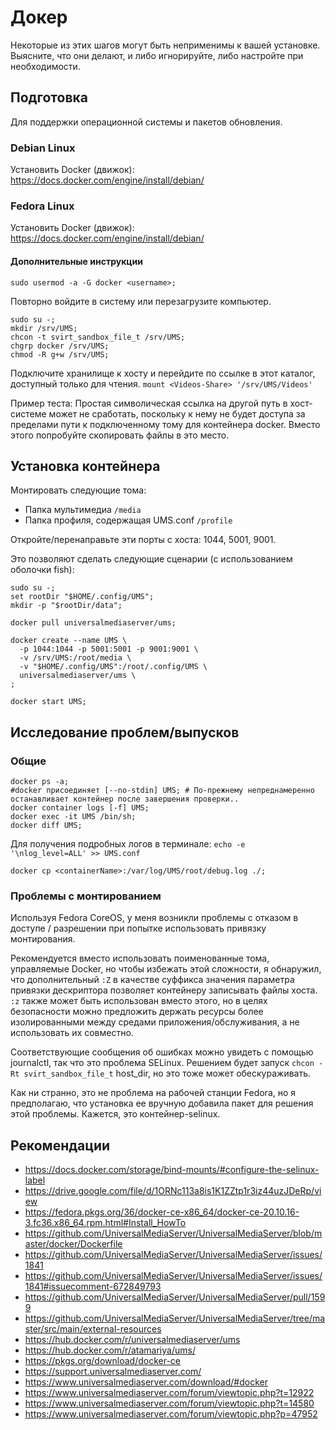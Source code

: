 # Докер

Некоторые из этих шагов могут быть неприменимы к вашей установке.  Выясните, что они делают, и либо игнорируйте, либо настройте при необходимости.

## Подготовка

Для поддержки операционной системы и пакетов обновления.

### Debian Linux

Установить Docker (движок): https://docs.docker.com/engine/install/debian/

### Fedora Linux

Установить Docker (движок): https://docs.docker.com/engine/install/debian/

#### Дополнительные инструкции

```
sudo usermod -a -G docker <username>;
```

Повторно войдите в систему или перезагрузите компьютер.

```
sudo su -;
mkdir /srv/UMS;
chcon -t svirt_sandbox_file_t /srv/UMS;
chgrp docker /srv/UMS;
chmod -R g+w /srv/UMS;
```

Подключите хранилище к хосту и перейдите по ссылке в этот каталог, доступный только для чтения. `mount <Videos-Share> '/srv/UMS/Videos'`

Пример теста: Простая символическая ссылка на другой путь в хост-системе может не сработать, поскольку к нему не будет доступа за пределами пути к подключенному тому для контейнера docker.  Вместо этого попробуйте скопировать файлы в это место.

## Установка контейнера

Монтировать следующие тома:
- Папка мультимедиа `/media`
- Папка профиля, содержащая UMS.conf `/profile`

Откройте/перенаправьте эти порты с хоста: 1044, 5001, 9001.

Это позволяют сделать следующие сценарии (с использованием оболочки fish):
```
sudo su -;
set rootDir "$HOME/.config/UMS";
mkdir -p "$rootDir/data";
​
docker pull universalmediaserver/ums;
​
docker create --name UMS \
  -p 1044:1044 -p 5001:5001 -p 9001:9001 \
  -v /srv/UMS:/root/media \
  -v "$HOME/.config/UMS":/root/.config/UMS \
  universalmediaserver/ums \
;
​
docker start UMS;
```

## Исследование проблем/выпусков

### Общие

```
docker ps -a;
#docker присоединяет [--no-stdin] UMS; # По-прежнему непреднамеренно останавливает контейнер после завершения проверки..
docker container logs [-f] UMS;
docker exec -it UMS /bin/sh;
docker diff UMS;
```

Для получения подробных логов в терминале: `echo -e '\nlog_level=ALL' >> UMS.conf`

```
docker cp <containerName>:/var/log/UMS/root/debug.log ./;
```

### Проблемы с монтированием

Используя Fedora CoreOS, у меня возникли проблемы с отказом в доступе / разрешении при попытке использовать привязку монтирования.

Рекомендуется вместо использовать поименованные тома, управляемые Docker, но чтобы избежать этой сложности, я обнаружил, что дополнительный `:Z` в качестве суффикса значения параметра привязки дескриптора позволяет контейнеру записывать файлы хоста. `:z` также может быть использован вместо этого, но в целях безопасности можно предложить держать ресурсы более изолированными между средами приложения/обслуживания, а не использовать их совместно.

Соответствующие сообщения об ошибках можно увидеть с помощью journalctl, так что это проблема SELinux. Решением будет запуск `chcon -Rt svirt_sandbox_file_t` host_dir, но это тоже может обескураживать.

Как ни странно, это не проблема на рабочей станции Fedora, но я предполагаю, что установка ее вручную добавила пакет для решения этой проблемы. Кажется, это контейнер-selinux.

## Рекомендации

- https://docs.docker.com/storage/bind-mounts/#configure-the-selinux-label
- https://drive.google.com/file/d/1ORNc113a8is1K1ZZtp1r3iz44uzJDeRp/view
- https://fedora.pkgs.org/36/docker-ce-x86_64/docker-ce-20.10.16-3.fc36.x86_64.rpm.html#Install_HowTo
- https://github.com/UniversalMediaServer/UniversalMediaServer/blob/master/docker/Dockerfile
- https://github.com/UniversalMediaServer/UniversalMediaServer/issues/1841
- https://github.com/UniversalMediaServer/UniversalMediaServer/issues/1841#issuecomment-672849793
- https://github.com/UniversalMediaServer/UniversalMediaServer/pull/1599
- https://github.com/UniversalMediaServer/UniversalMediaServer/tree/master/src/main/external-resources
- https://hub.docker.com/r/universalmediaserver/ums
- https://hub.docker.com/r/atamariya/ums/
- https://pkgs.org/download/docker-ce
- https://support.universalmediaserver.com/
- https://www.universalmediaserver.com/download/#docker
- https://www.universalmediaserver.com/forum/viewtopic.php?t=12922
- https://www.universalmediaserver.com/forum/viewtopic.php?t=14580
- https://www.universalmediaserver.com/forum/viewtopic.php?p=47952
